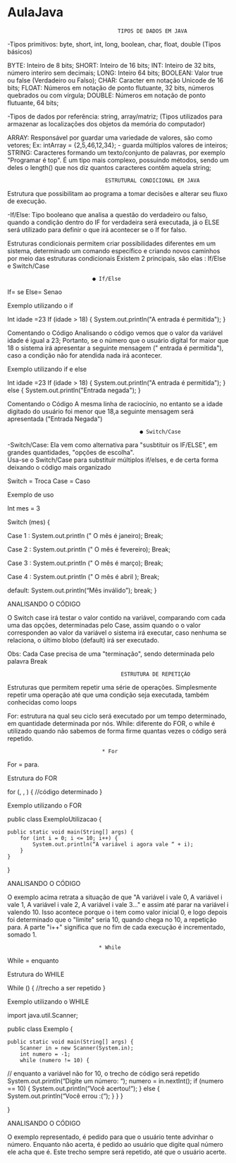 # AulaJava
                                       TIPOS DE DADOS EM JAVA 
  
-Tipos primitivos: byte, short, int, long, boolean, char, float, double (Tipos básicos)

BYTE: Inteiro de 8 bits;
SHORT: Inteiro de 16 bits;
INT: Inteiro de 32 bits, número interiro sem decimais;
LONG: Inteiro 64 bits;
BOOLEAN: Valor true ou false (Verdadeiro ou Falso);
CHAR: Caracter em notação Unicode de 16 bits;
FLOAT: Números em notação de ponto flutuante, 32 bits, números quebrados ou com vírgula;
DOUBLE: Números em notação de ponto flutuante, 64 bits;


-Tipos de dados por referência: string, array/matriz; (Tipos utilizados para armazenar as localizações dos objetos da memória do computador)

ARRAY: Responsável por guardar uma variedade de valores, são como vetores; 
Ex: intArray = {2,5,46,12,34}; - guarda múltiplos valores de inteiros;
STRING: Caracteres formando um texto/conjunto de palavras, por exemplo "Programar é top". É um tipo mais complexo, possuindo métodos, sendo um deles o length() que nos diz quantos caracteres contêm aquela string;


                                   ESTRUTURAL CONDICIONAL EM JAVA



Estrutura que possibilitam ao programa a tomar decisões e alterar seu fluxo de execução.

-If/Else: Tipo booleano que analisa a questão do verdadeiro ou falso, quando a condição dentro do IF for verdadeira será executada, já o ELSE será utilizado para definir o que irá acontecer se o If for falso. 


Estruturas condicionais permitem criar possibilidades diferentes em um sistema, determinado um comando específico e criando novos caminhos por meio das estruturas condicionais 
   Existem 2 principais, são elas : If/Else e Switch/Case



                               ● If/Else

If= se 
Else= Senao 

Exemplo utilizando o if 

Int idade =23 
  If (idade > 18) {
System.out.println("A entrada é permitida");
}

Comentando o Código 
Analisando o código vemos que o valor da variável idade é igual a 23;
Portanto, se o número que o usuário digital for maior que 18 o sistema irá apresentar a seguinte mensagem (" entrada é permitida"), caso a condição não for atendida nada irá acontecer.

Exemplo utilizando if e else 

Int idade =23 
  If (idade > 18) {
    System.out.println("A entrada é permitida");
}
  else {
System.out.println("Entrada negada");
}

Comentando o Código 
A mesma linha de raciocínio, no entanto se a idade digitado do usuário foi menor que 18,a seguinte mensagem será apresentada ("Entrada Negada")




                                              ● Switch/Case




-Switch/Case: Ela vem como alternativa para "susbtituir os IF/ELSE", em grandes quantidades, "opções de escolha".  
 Usa-se o Switch/Case para substituir múltiplos if/elses, e de certa forma deixando o código mais organizado 

Switch = Troca
Case = Caso

Exemplo de uso 


Int   mes = 3

Switch (mes) {

Case 1 :
System.out.println (" O mês é janeiro);
Break;

Case 2 :
System.out.println (" O mês é fevereiro);
Break;

Case 3 :
System.out.println (" O mês é março);
Break;

Case 4 :
System.out.println (" O mês é abril );
Break;
         

default:
   System.out.println(“Mês inválido”);
   break;
  }


ANALISANDO O CÓDIGO 

O Switch case irá testar o valor contido na variável, comparando com cada uma das opções, determinadas pelo Case, assim quando o o valor corresponden ao valor da variável o sistema irá executar, caso nenhuma se relaciona, o último blobo (default) irá ser executado.

Obs: Cada Case precisa de uma "terminação", sendo determinada pelo palavra Break



                                        ESTRUTURA DE REPETIÇÃO

Estruturas que permitem repetir uma série de operações. Simplesmente repetir uma operação até que uma condição seja executada, também conhecidas como loops

For: estrutura na qual seu ciclo será executado por um tempo determinado, em quantidade determinada por nós.
While: diferente do FOR, o while é utilizado quando não sabemos de forma firme quantas vezes o código será repetido.


                                  * For

For = para.

Estrutura do FOR

for (<variavel de controle>, <analise da variavel>, <incremento>) {
//código determinado
}

Exemplo utilizando o FOR

public class ExemploUtilizacao {
	
    public static void main(String[] args) {
        for (int i = 0; i <= 10; i++) {
            System.out.println(“A variável i agora vale “ + i);
        }
    }
	
}

ANALISANDO O CÓDIGO

O exemplo acima retrata a situação de que "A variável i vale 0, A variável i vale 1, A variável i vale 2, A variável i vale 3..." e assim até parar na variável i valendo 10. Isso acontece porque o i tem como valor inicial 0, e logo depois foi determinado que o "limite" seria 10, quando chega no 10, a repetição para. 
A parte "i++" significa que no fim de cada execução é incrementado, somado 1.


                                 * While
 
 While = enquanto
 
 Estrutura do WHILE
 
 While (<condicao>) {
 //trecho a ser repetido
 }
 
 Exemplo utilizando o WHILE
 
 import java.util.Scanner;

public class Exemplo {
	
    public static void main(String[] args) {
        Scanner in = new Scanner(System.in);
        int numero = -1;
        while (numero != 10) { 
// enquanto a variável não for 10, o trecho de código será repetido
            System.out.println(“Digite um número: “);
            numero = in.nextInt();
            if (numero == 10) {
                System.out.println(“Você acertou!“);
            } else {
                System.out.println(“Você errou :(“);
            }
        }
    }
								   
}

ANALISANDO O CÓDIGO

O exemplo representado, é pedido para que o usuário tente advinhar o número. Enquanto não acerta, é pedido ao usuário que digite qual número ele acha que é. Este trecho sempre será repetido, até que o usuário acerte. 




